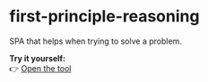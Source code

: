 # first-principle-reasoning

SPA that helps when trying to solve a problem.

**Try it yourself:**  
👉 [Open the tool](https://florianmgedeon.github.io/first-principle-reasoning/)
